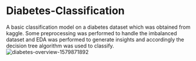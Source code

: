 # Diabetes-Classification
A basic classification model on a diabetes dataset which was obtained from kaggle. Some preprocessing was performed to handle the imbalanced dataset and EDA was performed to generate insights and accordingly the decision tree algorithm was used to classify.
![diabetes-overview-1579871892](https://github.com/Prithvi371/Diabetes-Classification/assets/92702577/f2a45559-f8f2-47ec-8b57-21e2dd7afe26) 
